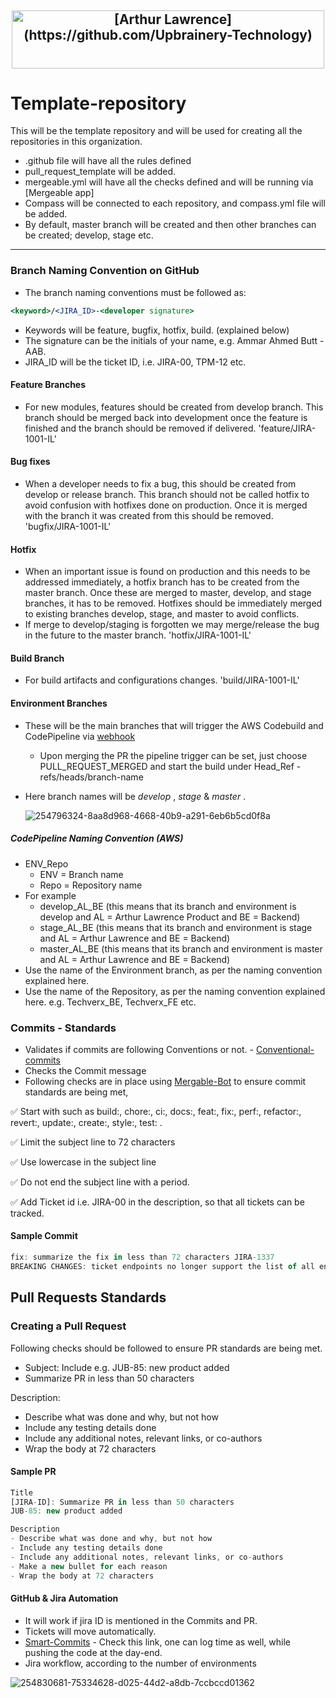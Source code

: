  <h2 align="center">   
  <img src="https://github.com/Upbrainery-Technology/template-repo-AWS/assets/85288256/09ad0457-b8ee-4ab9-9a02-534cdefff5c0" alt="[Arthur Lawrence](https://github.com/Upbrainery-Technology)" width="500" height="92.11">
 <h2/>
  
# Template-repository
This will be the template repository and will be used for creating all the repositories in this organization. 

  - .github file will have all the rules defined
  - pull_request_template will be added.
  - mergeable.yml will have all the checks defined and will be running via [Mergeable app]
  - Compass will be connected to each repository, and compass.yml file will be added.
  - By default, master branch will be created and then other branches can be created; develop, stage etc.
 
  ---
  
### Branch Naming Convention on GitHub
- The branch naming conventions must be followed as:
```jsx
<keyword>/<JIRA_ID>-<developer signature>
```
- Keywords will be feature, bugfix, hotfix, build. (explained below)
- The signature can be the initials of your name, e.g. Ammar Ahmed Butt - AAB.
- JIRA_ID will be the ticket ID, i.e. JIRA-00, TPM-12 etc.

#### Feature Branches

- For new modules, features should be created from develop branch. This branch should be merged back into development once the feature is finished and the branch should be removed if delivered. 'feature/JIRA-1001-IL'

#### Bug fixes

- When a developer needs to fix a bug, this should be created from develop or release branch. This branch should not be called hotfix to avoid confusion with hotfixes done on production. Once it is merged with the branch it was created from this should be removed.  'bugfix/JIRA-1001-IL'

#### Hotfix

- When an important issue is found on production and this needs to be addressed immediately, a hotfix branch has to be created from the master branch. Once these are merged to master, develop, and stage branches, it has to be removed. Hotfixes should be immediately merged to existing branches develop, stage, and master to avoid conflicts.
- If merge to develop/staging is forgotten we may merge/release the bug in the future to the master branch. 'hotfix/JIRA-1001-IL'

#### Build Branch

- For build artifacts and configurations changes. 'build/JIRA-1001-IL'
 
#### Environment Branches

- These will be the main branches that will trigger the AWS Codebuild and CodePipeline via [webhook]
  - Upon merging the PR the pipeline trigger can be set, just choose PULL_REQUEST_MERGED and start the build under Head_Ref - refs/heads/branch-name
- Here branch names will be *develop* , *stage* & *master* .
  
  ![254796324-8aa8d968-4668-40b9-a291-6eb6b5cd0f8a](https://github.com/arthurlawrence-org/template-repo-AWS-master/assets/85288256/3e46dcf4-7ec3-457e-87c1-0c89abae5bab)
  

##### CodePipeline Naming Convention (AWS)

- ENV_Repo
  - ENV = Branch name
  - Repo = Repository name
- For example
  - develop_AL_BE  (this means that its branch and environment is develop and AL = Arthur Lawrence Product and BE = Backend)
  - stage_AL_BE  (this means that its branch and environment is stage and AL = Arthur Lawrence and BE = Backend)
  - master_AL_BE  (this means that its branch and environment is master and AL = Arthur Lawrence and BE = Backend)
- Use the name of the Environment branch, as per the naming convention explained here.
- Use the name of the Repository, as per the naming convention explained here. e.g. Techverx_BE, Techverx_FE etc.

### Commits - Standards

- Validates if commits are following Conventions or not. - [Conventional-commits]
- Checks the Commit message 
- Following checks are in place using [Mergable-Bot] to ensure commit standards are being met,

 ✅ Start with <type> such as build:, chore:, ci:, docs:, feat:, fix:, perf:, refactor:, revert:, update:, create:, style:, test: .
 
 ✅ Limit the subject line to 72 characters
 
 ✅ Use lowercase in the subject line
 
 ✅ Do not end the subject line with a period.
 
 ✅ Add Ticket id i.e. JIRA-00 in the description, so that all tickets can be tracked. 

#### Sample Commit 
```jsx
fix: summarize the fix in less than 72 characters JIRA-1337
BREAKING CHANGES: ticket endpoints no longer support the list of all entities.
```

## Pull Requests Standards

### Creating a Pull Request
Following checks should be followed to ensure PR standards are being met.

- Subject: Include <JIRA-ID><colon><space><message> e.g. JUB-85: new product added
- Summarize PR in less than 50 characters
  
Description:
- Describe what was done and why, but not how
- Include any testing details done
- Include any additional notes, relevant links, or co-authors
- Wrap the body at 72 characters

#### Sample PR

```jsx
Title
[JIRA-ID]: Summarize PR in less than 50 characters
JUB-85: new product added

Description
- Describe what was done and why, but not how
- Include any testing details done
- Include any additional notes, relevant links, or co-authors
- Make a new bullet for each reason
- Wrap the body at 72 characters
```

#### GitHub & Jira Automation 
- It will work if jira ID is mentioned in the Commits and PR.
- Tickets will move automatically.
- [Smart-Commits] - Check this link, one can log time as well, while pushing the code at the day-end.
- Jira workflow, according to the number of environments

![254830681-75334628-d025-44d2-a8db-7ccbccd01362](https://github.com/arthurlawrence-org/template-repo-AWS-master/assets/85288256/b5135522-a521-406d-920e-044a99a57c1b)


[Mergable-Bot]: https://github.com/apps/mergeable
[webhook]: https://docs.aws.amazon.com/codebuild/latest/userguide/github-webhook.html
[Conventional-commits]: https://www.conventionalcommits.org/en/v1.0.0/
[Smart-Commits]: https://support.atlassian.com/jira-software-cloud/docs/process-issues-with-smart-commits/
